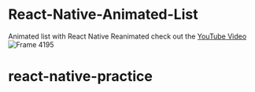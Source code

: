 # React-Native-Animated-List
Animated list with React Native Reanimated check out the [YouTube Video](https://www.youtube.com/watch?v=jOcV0vJ20vk&t=468s)
![Frame 4195](https://user-images.githubusercontent.com/43630417/224561141-61e0efaf-d7bd-4857-9ffe-5c306094afd7.png)
# react-native-practice
